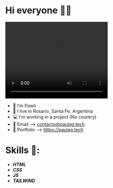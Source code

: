 # Hi everyone 👋🏻

<video width="320" height="240">
  <source src="./img/Paula G.mp4" type="video/mp4">
  </video>


- 🌺 I’m Pawli 
- 📍 I live in Rosario, Santa Fe, Argentina
- 💻 I'm working in a project (No country)
- 💌 Email --> contacto@paulag.tech
- 🦋 Portfolio --> https://paulag.tech

# Skills 🦖:
- <b><i>HTML</i></b>
- <b><i>CSS</i></b>
- <b><i>JS</i></b>
- <b><i>TAILWIND</i></b>
